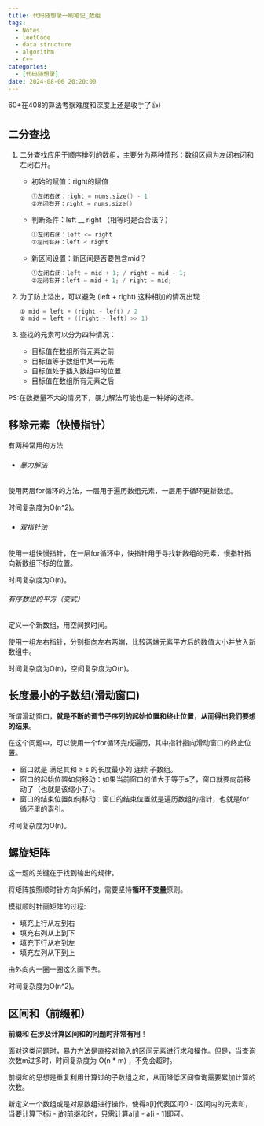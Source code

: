 ```yaml
---
title: 代码随想录一刷笔记_数组
tags: 
  - Notes
  - leetCode
  - data structure
  - algorithm
  - C++
categories: 
  - [代码随想录]
date: 2024-08-06 20:20:00
---
```


60+在408的算法考察难度和深度上还是收手了👍）

<!-- more -->

## 二分查找

1. 二分查找应用于顺序排列的数组，主要分为两种情形：数组区间为左闭右闭和左闭右开。

   - 初始的赋值：right的赋值

     ```c++
     ①左闭右闭：right = nums.size() - 1
     ②左闭右开：right = nums.size()
     ```

     

   - 判断条件：left __ right （相等时是否合法？）

     ```c++
     ①左闭右闭：left <= right
     ②左闭右开：left < right
     ```

     

   - 新区间设置：新区间是否要包含mid？

     ```c++
     ①左闭右闭：left = mid + 1; / right = mid - 1;
     ②左闭右开：left = mid + 1; / right = mid;
     ```

     

2. 为了防止溢出，可以避免 (left + right) 这种相加的情况出现：

   ```c++
   ① mid = left + (right - left) / 2
   ② mid = left + ((right - left) >> 1)
   ```

   

3. 查找的元素可以分为四种情况：

   - 目标值在数组所有元素之前
   - 目标值等于数组中某一元素
   - 目标值处于插入数组中的位置
   - 目标值在数组所有元素之后

PS:在数据量不大的情况下，暴力解法可能也是一种好的选择。

## 移除元素（快慢指针）

有两种常用的方法

- ###### 暴力解法

使用两层for循环的方法，一层用于遍历数组元素，一层用于循环更新数组。

时间复杂度为O(n^2)。

- ###### 双指针法

使用一组快慢指针，在一层for循环中，快指针用于寻找新数组的元素，慢指针指向新数组下标的位置。

时间复杂度为O(n)。 

###### 有序数组的平方（变式）

定义一个新数组，用空间换时间。

使用一组左右指针，分别指向左右两端，比较两端元素平方后的数值大小并放入新数组中。

时间复杂度为O(n)，空间复杂度为O(n)。

## 长度最小的子数组(滑动窗口)

所谓滑动窗口，**就是不断的调节子序列的起始位置和终止位置，从而得出我们要想的结果**。

在这个问题中，可以使用一个for循环完成遍历，其中指针指向滑动窗口的终止位置。

- 窗口就是 满足其和 ≥ s 的长度最小的 连续 子数组。
- 窗口的起始位置如何移动：如果当前窗口的值大于等于s了，窗口就要向前移动了（也就是该缩小了）。
- 窗口的结束位置如何移动：窗口的结束位置就是遍历数组的指针，也就是for循环里的索引。

时间复杂度为O(n)。

## 螺旋矩阵

这一题的关键在于找到输出的规律。

将矩阵按照顺时针方向拆解时，需要坚持**循环不变量**原则。

模拟顺时针画矩阵的过程:

- 填充上行从左到右
- 填充右列从上到下
- 填充下行从右到左
- 填充左列从下到上

由外向内一圈一圈这么画下去。

时间复杂度为O(n^2)。

## 区间和（前缀和）

**前缀和 在涉及计算区间和的问题时非常有用**！

面对这类问题时，暴力方法是直接对输入的区间元素进行求和操作。但是，当查询次数m过多时，时间复杂度为 O(n * m) ，不免会超时。

前缀和的思想是重复利用计算过的子数组之和，从而降低区间查询需要累加计算的次数。

新定义一个数组或是对原数组进行操作，使得a[i]代表区间0 - i区间内的元素和，当要计算下标i - j的前缀和时，只需计算a[j] - a[i - 1]即可。

